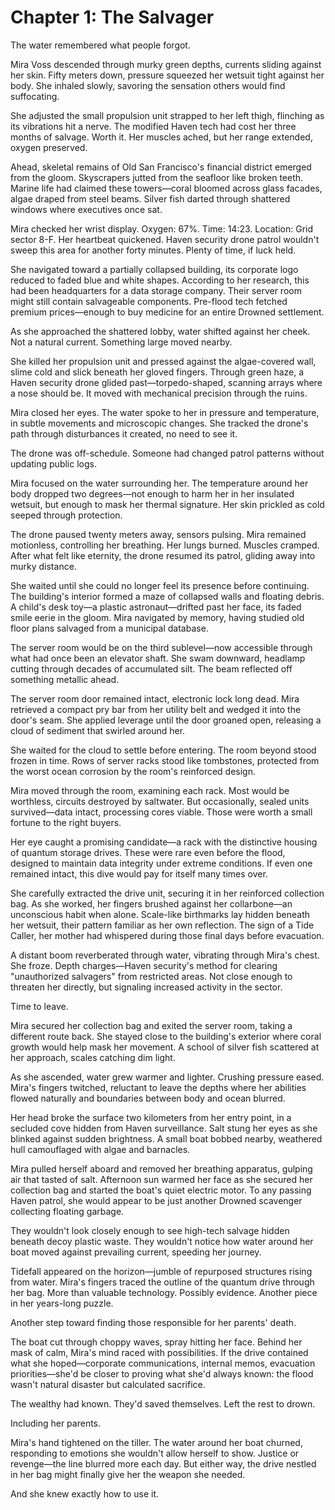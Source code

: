 # Chapter 1: The Salvager

The water remembered what people forgot.

Mira Voss descended through murky green depths, currents sliding against her skin. Fifty meters down, pressure squeezed her wetsuit tight against her body. She inhaled slowly, savoring the sensation others would find suffocating.

She adjusted the small propulsion unit strapped to her left thigh, flinching as its vibrations hit a nerve. The modified Haven tech had cost her three months of salvage. Worth it. Her muscles ached, but her range extended, oxygen preserved.

Ahead, skeletal remains of Old San Francisco's financial district emerged from the gloom. Skyscrapers jutted from the seafloor like broken teeth. Marine life had claimed these towers—coral bloomed across glass facades, algae draped from steel beams. Silver fish darted through shattered windows where executives once sat.

Mira checked her wrist display. Oxygen: 67%. Time: 14:23. Location: Grid sector 8-F. Her heartbeat quickened. Haven security drone patrol wouldn't sweep this area for another forty minutes. Plenty of time, if luck held.

She navigated toward a partially collapsed building, its corporate logo reduced to faded blue and white shapes. According to her research, this had been headquarters for a data storage company. Their server room might still contain salvageable components. Pre-flood tech fetched premium prices—enough to buy medicine for an entire Drowned settlement.

As she approached the shattered lobby, water shifted against her cheek. Not a natural current. Something large moved nearby.

She killed her propulsion unit and pressed against the algae-covered wall, slime cold and slick beneath her gloved fingers. Through green haze, a Haven security drone glided past—torpedo-shaped, scanning arrays where a nose should be. It moved with mechanical precision through the ruins.

Mira closed her eyes. The water spoke to her in pressure and temperature, in subtle movements and microscopic changes. She tracked the drone's path through disturbances it created, no need to see it.

The drone was off-schedule. Someone had changed patrol patterns without updating public logs.

Mira focused on the water surrounding her. The temperature around her body dropped two degrees—not enough to harm her in her insulated wetsuit, but enough to mask her thermal signature. Her skin prickled as cold seeped through protection.

The drone paused twenty meters away, sensors pulsing. Mira remained motionless, controlling her breathing. Her lungs burned. Muscles cramped. After what felt like eternity, the drone resumed its patrol, gliding away into murky distance.

She waited until she could no longer feel its presence before continuing. The building's interior formed a maze of collapsed walls and floating debris. A child's desk toy—a plastic astronaut—drifted past her face, its faded smile eerie in the gloom. Mira navigated by memory, having studied old floor plans salvaged from a municipal database.

The server room would be on the third sublevel—now accessible through what had once been an elevator shaft. She swam downward, headlamp cutting through decades of accumulated silt. The beam reflected off something metallic ahead.

The server room door remained intact, electronic lock long dead. Mira retrieved a compact pry bar from her utility belt and wedged it into the door's seam. She applied leverage until the door groaned open, releasing a cloud of sediment that swirled around her.

She waited for the cloud to settle before entering. The room beyond stood frozen in time. Rows of server racks stood like tombstones, protected from the worst ocean corrosion by the room's reinforced design.

Mira moved through the room, examining each rack. Most would be worthless, circuits destroyed by saltwater. But occasionally, sealed units survived—data intact, processing cores viable. Those were worth a small fortune to the right buyers.

Her eye caught a promising candidate—a rack with the distinctive housing of quantum storage drives. These were rare even before the flood, designed to maintain data integrity under extreme conditions. If even one remained intact, this dive would pay for itself many times over.

She carefully extracted the drive unit, securing it in her reinforced collection bag. As she worked, her fingers brushed against her collarbone—an unconscious habit when alone. Scale-like birthmarks lay hidden beneath her wetsuit, their pattern familiar as her own reflection. The sign of a Tide Caller, her mother had whispered during those final days before evacuation.

A distant boom reverberated through water, vibrating through Mira's chest. She froze. Depth charges—Haven security's method for clearing "unauthorized salvagers" from restricted areas. Not close enough to threaten her directly, but signaling increased activity in the sector.

Time to leave.

Mira secured her collection bag and exited the server room, taking a different route back. She stayed close to the building's exterior where coral growth would help mask her movement. A school of silver fish scattered at her approach, scales catching dim light.

As she ascended, water grew warmer and lighter. Crushing pressure eased. Mira's fingers twitched, reluctant to leave the depths where her abilities flowed naturally and boundaries between body and ocean blurred.

Her head broke the surface two kilometers from her entry point, in a secluded cove hidden from Haven surveillance. Salt stung her eyes as she blinked against sudden brightness. A small boat bobbed nearby, weathered hull camouflaged with algae and barnacles.

Mira pulled herself aboard and removed her breathing apparatus, gulping air that tasted of salt. Afternoon sun warmed her face as she secured her collection bag and started the boat's quiet electric motor. To any passing Haven patrol, she would appear to be just another Drowned scavenger collecting floating garbage.

They wouldn't look closely enough to see high-tech salvage hidden beneath decoy plastic waste. They wouldn't notice how water around her boat moved against prevailing current, speeding her journey.

Tidefall appeared on the horizon—jumble of repurposed structures rising from water. Mira's fingers traced the outline of the quantum drive through her bag. More than valuable technology. Possibly evidence. Another piece in her years-long puzzle.

Another step toward finding those responsible for her parents' death.

The boat cut through choppy waves, spray hitting her face. Behind her mask of calm, Mira's mind raced with possibilities. If the drive contained what she hoped—corporate communications, internal memos, evacuation priorities—she'd be closer to proving what she'd always known: the flood wasn't natural disaster but calculated sacrifice.

The wealthy had known. They'd saved themselves. Left the rest to drown.

Including her parents.

Mira's hand tightened on the tiller. The water around her boat churned, responding to emotions she wouldn't allow herself to show. Justice or revenge—the line blurred more each day. But either way, the drive nestled in her bag might finally give her the weapon she needed.

And she knew exactly how to use it.
